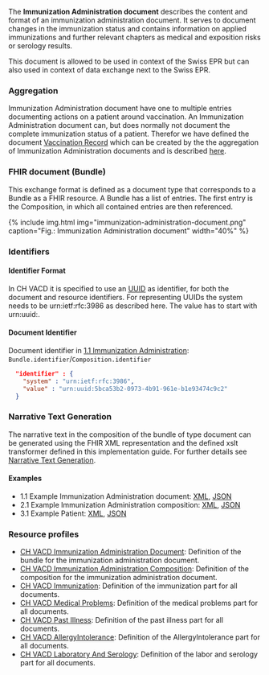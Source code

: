 The **Immunization Administration document** describes the content and format of an immunization administration document. It serves to document changes in the immunization status and contains information on applied immunizations and further relevant chapters as medical and exposition risks or serology results.

This document is allowed to be used in context of the Swiss EPR but can also used in context of data exchange next to the Swiss EPR.

### Aggregation
Immunization Administration document have one to multiple entries documenting actions on a patient around vaccination. An Immunization Administration document can, but does normally not document the complete immunization status of a patient. Therefor we have defined the document [Vaccination Record](vaccination-record-document.html) which can be created by the the aggregation of Immunization Administration documents and is described [here](aggregator.html).


### FHIR document (Bundle)
This exchange format is defined as a document type that corresponds to a Bundle as a FHIR resource. 
A Bundle has a list of entries. The first entry is the Composition, in which all contained entries are then referenced.

{% include img.html img="immunization-administration-document.png" caption="Fig.: Immunization Administration document" width="40%" %}

### Identifiers

#### Identifier Format
In CH VACD it is specified to use an [UUID](https://hl7.org/fhir/R4/datatypes.html#uuid) as identifier, for both the document and resource identifiers.
For representing UUIDs the system needs to be urn:ietf:rfc:3986 as described here. The value has to start with urn:uuid:.

#### Document Identifier
Document identifier in [1.1 Immunization Administration](Bundle-1-1-ImmunizationAdministration.html):   
`Bundle.identifier`/`Composition.identifier`

``` json
  "identifier" : {
    "system" : "urn:ietf:rfc:3986",
    "value" : "urn:uuid:5bca53b2-0973-4b91-961e-b1e93474c9c2"
  }
```


### Narrative Text Generation
The narrative text in the composition of the bundle of type document can be generated using the FHIR XML representation and the defined xslt transformer defined in this implementation guide.
For further details see [Narrative Text Generation](generatenarrativetext.html).
  
#### Examples
* 1.1 Example Immunization Administration document: [XML](Bundle-1-1-ImmunizationAdministration.xml.html), [JSON](Bundle-1-1-ImmunizationAdministration.json.html)
* 2.1 Example Immunization Administration composition: [XML](Composition-2-1-ImmunizationAdministrationComposition.xml.html), [JSON](Composition-2-1-ImmunizationAdministrationComposition.json.html)
* 3.1 Example Patient: [XML](Patient-3-1-Patient.xml.html), [JSON](Patient-3-1-Patient.json.html)

### Resource profiles
* [CH VACD Immunization Administration Document](StructureDefinition-ch-vacd-document-immunization-administration.html): Definition of the bundle for the immunization administration document.
* [CH VACD Immunization Administration Composition](StructureDefinition-ch-vacd-composition-immunization-administration.html): Definition of the composition for the immunization administration document.
* [CH VACD Immunization](StructureDefinition-ch-vacd-immunization.html): Definition of the immunization part for all documents.
* [CH VACD Medical Problems](StructureDefinition-ch-vacd-medical-problems.html): Definition of the medical problems part for all documents.
* [CH VACD Past Illness](StructureDefinition-ch-vacd-pastillnesses.html): Definition of the past illness part for all documents.
* [CH VACD AllergyIntolerance](StructureDefinition-ch-vacd-allergyintolerances.html): Definition of the AllergyIntolerance part for all documents.
* [CH VACD Laboratory And Serology](StructureDefinition-ch-vacd-laboratory-serology.html): Definition of the labor and serology part for all documents.